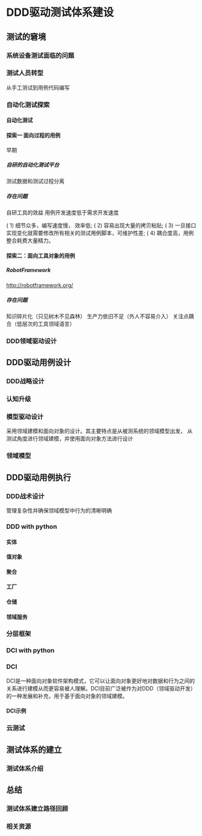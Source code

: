 # DDD驱动测试体系建设

## 测试的窘境

### 系统设备测试面临的问题

### 测试人员转型
从手工测试到用例代码编写

### 自动化测试探索
#### 自动化测试

#### 探索一 面向过程的用例
早期

##### 自研的自动化测试平台
测试数据和测试过程分离

##### 存在问题
自研工具的效益
用例开发速度低于需求开发速度

( 1) 细节众多，编写速度慢， 效率低;
( 2) 容易出现大量的拷贝粘贴;
( 3) 一旦接口实现变化就需要修改所有相关的测试用例脚本，可维护性差;
( 4) 耦合度高，用例整合耗费大量精力。

#### 探索二：面向工具对象的用例
##### RobotFramework
http://robotframework.org/

##### 存在问题
知识碎片化（只见树木不见森林）
生产力依旧不足（外人不容易介入）
关注点耦合（低层次的工具领域语言）

### DDD领域驱动设计

## DDD驱动用例设计
### DDD战略设计



### 认知升级

### 模型驱动设计
采用领域建模和面向对象的设计。其主要特点是从被测系统的领域模型出发， 从测试角度进行领域建模，并使用面向对象方法进行设计

### 领域模型

## DDD驱动用例执行
### DDD战术设计
管理复杂性并确保领域模型中行为的清晰明确
### DDD with python
#### 实体
#### 值对象
#### 聚合
#### 工厂
#### 仓储
#### 领域服务
### 分层框架

### DCI with python
### DCI
DCI是一种面向对象软件架构模式，它可以让面向对象更好地对数据和行为之间的关系进行建模从而更容易被人理解。DCI目前广泛被作为对DDD（领域驱动开发）的一种发展和补充，用于基于面向对象的领域建模。
#### DCI示例

### 云测试

## 测试体系的建立

### 测试体系介绍

## 总结
### 测试体系建立路径回顾
### 相关资源
